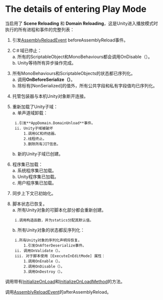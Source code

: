 # The details of entering Play Mode
当启用了 **Scene Reloading** 和 **Domain Reloading**，这是Unity进入播放模式时执行的所有进程和事件的完整列表：
1. 引发[AssemblyReloadEvent](https://docs.unity3d.com/ScriptReference/AssemblyReloadEvents.html) beforeAssemblyReload事件。
2. C＃域已停止：  
    a.  所有的ScriptableObject和MonoBehaviours都会调用OnDisable（）。  
    b.  Unity等待所有异步操作完成。
3. 所有MonoBehaviours和ScriptableObjects的状态都已序列化。  
    a. 调用**OnBeforeSerialize（）**。  
    b. 除标有[NonSerialized]的值外，所有公共字段和私有字段值均已序列化。
4. 托管包装器与本机Unity对象断开连接。
5. 重新加载了Unity子域：  
    a. 单声道域卸载：  

        i.引发**AppDomain.DomainUnload**事件。  
        ii. Unity子域被破坏  
            1.调用GC和终结器。  
            2.线程终止。  
            3.删除所有JIT信息。  
    b. 新的Unity子域已创建。  
6. 程序集已加载：  
    a. 系统程序集已加载。  
    b. Unity程序集已加载。  
    c. 用户程序集已加载。  
7. 同步上下文已初始化。
8. 脚本状态已恢复。  
    a. 所有Unity对象的可脚本化部分都会重新创建。    

        i.调用构造函数，并为statics分配其默认值。  
    b. 所有Unity对象的状态都反序列化：

        i.所有Unity对象的序列化声明将恢复。
            1.引发OnAfterDeserialize事件。
        ii. 调用OnValidate（）。
        iii. 对于脚本使用 [ExecuteInEditMode] 属性：
            1.调用OnEnable（）。
            2.调用OnDisable（）。
            3.调用OnDestroy（）。

调用带有[InitializeOnLoad](https://docs.unity3d.com/ScriptReference/InitializeOnLoadAttribute.html)和[InitializeOnLoadMethod](https://docs.unity3d.com/ScriptReference/InitializeOnLoadMethodAttribute.html)的方法。

调用[AssemblyReloadEvent](https://docs.unity3d.com/ScriptReference/AssemblyReloadEvents.html)的afterAssemblyReload。